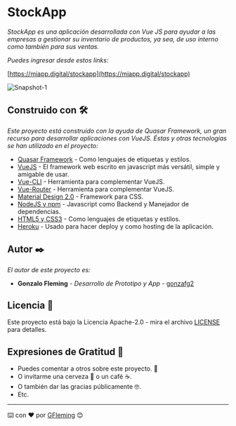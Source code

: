 # StockApp

_StockApp es una aplicación desarrollada con Vue JS para ayudar a las empresas a gestionar su inventario de productos, ya sea, de uso interno como también para sus ventas._

_Puedes ingresar desde estos links:_

[https://miapp.digital/stockapp](https://miapp.digital/stockapp)

![Snapshot-1](https://github.com/gonzafg2/StockApp/blob/master/stockapp.png)

## Construido con 🛠️

_Este proyecto está construido con la ayuda de Quasar Framework, un gran recurso para desarrollar aplicaciones con VueJS. Éstas y otras tecnologías se han utilizado en el proyecto:_

* [Quasar Framework](https://quasar.dev/) - Como lenguajes de etiquetas y estilos.
* [VueJS](https://vuejs.org/) - El framework web escrito en javascript más versátil, simple y amigable de usar.
* [Vue-CLI](https://cli.vuejs.org/) - Herramienta para complementar VueJS.
* [Vue-Router](https://router.vuejs.org/) - Herramienta para complementar VueJS.
* [Material Design 2.0](https://material.io/) - Framework para CSS.
* [NodeJS y npm](https://nodejs.org/) - Javascript como Backend y Manejador de dependencias.
* [HTML5 y CSS3](https://www.w3.org/) - Como lenguajes de etiquetas y estilos.
* [Heroku](https://www.heroku.com) - Usado para hacer deploy y como hosting de la aplicación.

## Autor ✒️

_El autor de este proyecto es:_

* **Gonzalo Fleming** - *Desarrollo de Prototipo y App* - [gonzafg2](https://github.com/gonzafg2)

<!-- También puedes mirar la lista de todos los [contribuyentes](https://github.com/your/project/contributors) quíenes han participado en este proyecto.  -->

## Licencia 📄

Este proyecto está bajo la Licencia Apache-2.0 - mira el archivo [LICENSE](https://github.com/gonzafg2/ColorsApp/blob/master/LICENSE) para detalles.

## Expresiones de Gratitud 🎁

* Puedes comentar a otros sobre este proyecto. 📢
* O invitarme una cerveza 🍺 o un café ☕.
* O también dar las gracias públicamente 🤓.
* Etc.

---
⌨️ con ❤️ por [GFleming](https://github.com/gonzafg2) 😊
